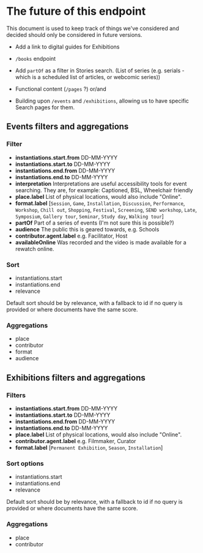 # The future of this endpoint

This document is used to keep track of things we've considered and decided should only be considered in future versions.

- Add a link to digital guides for Exhibitions
- `/books` endpoint
- Add `partOf` as a filter in Stories search. (List of series (e.g. serials - which is a scheduled list of articles, or webcomic series))


- Functional content (`/pages` ?)
or/and
- Building upon `/events` and `/exhibitions`, allowing us to have specific Search pages for them.


## Events filters and aggregations
### Filter

- **instantiations.start.from**
  DD-MM-YYYY
- **instantiations.start.to**
  DD-MM-YYYY
- **instantiations.end.from**
  DD-MM-YYYY
- **instantiations.end.to**
  DD-MM-YYYY
- **interpretation**
  Interpretations are useful accessibility tools for event searching. They are, for example: Captioned, BSL, Wheelchair friendly
- **place.label**
  List of physical locations, would also include "Online".
- **format.label**
  [`Session`, `Game`, `Installation`, `Discussion`, `Performance`, `Workshop`, `Chill out`, `Shopping`, `Festival`, `Screening`, `SEND workshop`, `Late`, `Symposium`, `Gallery tour`, `Seminar`, `Study day`, `Walking tour`]
- **partOf**
  Part of a series of events (I'm not sure this is possible?)
- **audience**
  The public this is geared towards, e.g. Schools
- **contributor.agent.label**
  e.g. Facilitator, Host
- **availableOnline**
  Was recorded and the video is made available for a rewatch online.

### Sort

- instantiations.start
- instantiations.end
- relevance

Default sort should be by relevance, with a fallback to id if no query is provided or where documents have the same score.

### Aggregations

- place
- contributor
- format
- audience


## Exhibitions filters and aggregations
### Filters

- **instantiations.start.from**
  DD-MM-YYYY
- **instantiations.start.to**
  DD-MM-YYYY
- **instantiations.end.from**
  DD-MM-YYYY
- **instantiations.end.to**
  DD-MM-YYYY
- **place.label**
  List of physical locations, would also include "Online".
- **contributor.agent.label**
  e.g. Filmmaker, Curator
- **format.label**
  [`Permanent Exhibition`, `Season`, `Installation`]

### Sort options

- instantiations.start
- instantiations.end
- relevance

Default sort should be by relevance, with a fallback to id if no query is provided or where documents have the same score.

### Aggregations

- place
- contributor
